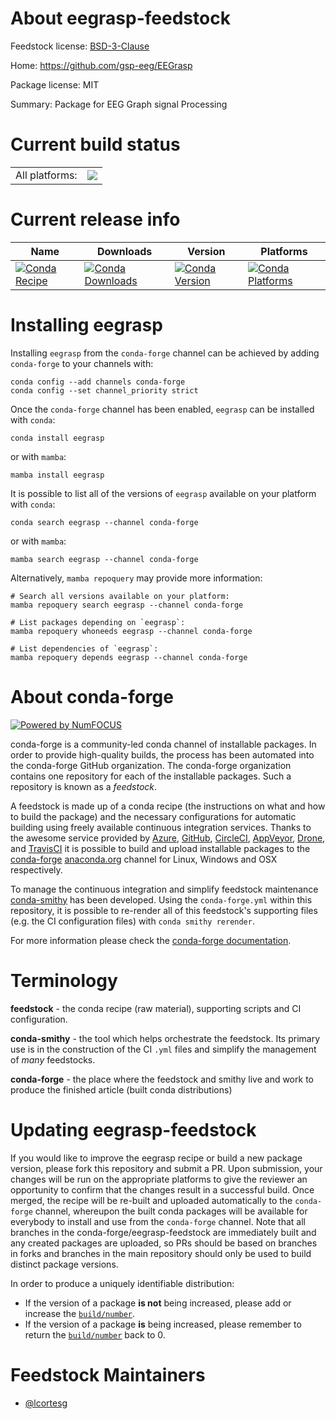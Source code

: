 About eegrasp-feedstock
=======================

Feedstock license: [BSD-3-Clause](https://github.com/conda-forge/eegrasp-feedstock/blob/main/LICENSE.txt)

Home: https://github.com/gsp-eeg/EEGrasp

Package license: MIT

Summary: Package for EEG Graph signal Processing

Current build status
====================


<table><tr><td>All platforms:</td>
    <td>
      <a href="https://dev.azure.com/conda-forge/feedstock-builds/_build/latest?definitionId=22884&branchName=main">
        <img src="https://dev.azure.com/conda-forge/feedstock-builds/_apis/build/status/eegrasp-feedstock?branchName=main">
      </a>
    </td>
  </tr>
</table>

Current release info
====================

| Name | Downloads | Version | Platforms |
| --- | --- | --- | --- |
| [![Conda Recipe](https://img.shields.io/badge/recipe-eegrasp-green.svg)](https://anaconda.org/conda-forge/eegrasp) | [![Conda Downloads](https://img.shields.io/conda/dn/conda-forge/eegrasp.svg)](https://anaconda.org/conda-forge/eegrasp) | [![Conda Version](https://img.shields.io/conda/vn/conda-forge/eegrasp.svg)](https://anaconda.org/conda-forge/eegrasp) | [![Conda Platforms](https://img.shields.io/conda/pn/conda-forge/eegrasp.svg)](https://anaconda.org/conda-forge/eegrasp) |

Installing eegrasp
==================

Installing `eegrasp` from the `conda-forge` channel can be achieved by adding `conda-forge` to your channels with:

```
conda config --add channels conda-forge
conda config --set channel_priority strict
```

Once the `conda-forge` channel has been enabled, `eegrasp` can be installed with `conda`:

```
conda install eegrasp
```

or with `mamba`:

```
mamba install eegrasp
```

It is possible to list all of the versions of `eegrasp` available on your platform with `conda`:

```
conda search eegrasp --channel conda-forge
```

or with `mamba`:

```
mamba search eegrasp --channel conda-forge
```

Alternatively, `mamba repoquery` may provide more information:

```
# Search all versions available on your platform:
mamba repoquery search eegrasp --channel conda-forge

# List packages depending on `eegrasp`:
mamba repoquery whoneeds eegrasp --channel conda-forge

# List dependencies of `eegrasp`:
mamba repoquery depends eegrasp --channel conda-forge
```


About conda-forge
=================

[![Powered by
NumFOCUS](https://img.shields.io/badge/powered%20by-NumFOCUS-orange.svg?style=flat&colorA=E1523D&colorB=007D8A)](https://numfocus.org)

conda-forge is a community-led conda channel of installable packages.
In order to provide high-quality builds, the process has been automated into the
conda-forge GitHub organization. The conda-forge organization contains one repository
for each of the installable packages. Such a repository is known as a *feedstock*.

A feedstock is made up of a conda recipe (the instructions on what and how to build
the package) and the necessary configurations for automatic building using freely
available continuous integration services. Thanks to the awesome service provided by
[Azure](https://azure.microsoft.com/en-us/services/devops/), [GitHub](https://github.com/),
[CircleCI](https://circleci.com/), [AppVeyor](https://www.appveyor.com/),
[Drone](https://cloud.drone.io/welcome), and [TravisCI](https://travis-ci.com/)
it is possible to build and upload installable packages to the
[conda-forge](https://anaconda.org/conda-forge) [anaconda.org](https://anaconda.org/)
channel for Linux, Windows and OSX respectively.

To manage the continuous integration and simplify feedstock maintenance
[conda-smithy](https://github.com/conda-forge/conda-smithy) has been developed.
Using the ``conda-forge.yml`` within this repository, it is possible to re-render all of
this feedstock's supporting files (e.g. the CI configuration files) with ``conda smithy rerender``.

For more information please check the [conda-forge documentation](https://conda-forge.org/docs/).

Terminology
===========

**feedstock** - the conda recipe (raw material), supporting scripts and CI configuration.

**conda-smithy** - the tool which helps orchestrate the feedstock.
                   Its primary use is in the construction of the CI ``.yml`` files
                   and simplify the management of *many* feedstocks.

**conda-forge** - the place where the feedstock and smithy live and work to
                  produce the finished article (built conda distributions)


Updating eegrasp-feedstock
==========================

If you would like to improve the eegrasp recipe or build a new
package version, please fork this repository and submit a PR. Upon submission,
your changes will be run on the appropriate platforms to give the reviewer an
opportunity to confirm that the changes result in a successful build. Once
merged, the recipe will be re-built and uploaded automatically to the
`conda-forge` channel, whereupon the built conda packages will be available for
everybody to install and use from the `conda-forge` channel.
Note that all branches in the conda-forge/eegrasp-feedstock are
immediately built and any created packages are uploaded, so PRs should be based
on branches in forks and branches in the main repository should only be used to
build distinct package versions.

In order to produce a uniquely identifiable distribution:
 * If the version of a package **is not** being increased, please add or increase
   the [``build/number``](https://docs.conda.io/projects/conda-build/en/latest/resources/define-metadata.html#build-number-and-string).
 * If the version of a package **is** being increased, please remember to return
   the [``build/number``](https://docs.conda.io/projects/conda-build/en/latest/resources/define-metadata.html#build-number-and-string)
   back to 0.

Feedstock Maintainers
=====================

* [@lcortesg](https://github.com/lcortesg/)

